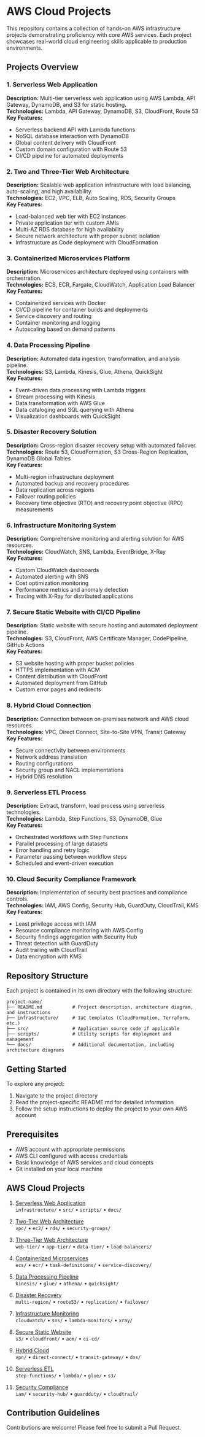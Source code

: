 # AWS Cloud Projects

This repository contains a collection of hands-on AWS infrastructure projects demonstrating proficiency with core AWS services. Each project showcases real-world cloud engineering skills applicable to production environments.

## Projects Overview

### 1. Serverless Web Application
**Description:** Multi-tier serverless web application using AWS Lambda, API Gateway, DynamoDB, and S3 for static hosting.  
**Technologies:** Lambda, API Gateway, DynamoDB, S3, CloudFront, Route 53  
**Key Features:**
- Serverless backend API with Lambda functions
- NoSQL database interaction with DynamoDB
- Global content delivery with CloudFront
- Custom domain configuration with Route 53
- CI/CD pipeline for automated deployments

### 2. Two and Three-Tier Web Architecture
**Description:** Scalable web application infrastructure with load balancing, auto-scaling, and high availability.  
**Technologies:** EC2, VPC, ELB, Auto Scaling, RDS, Security Groups  
**Key Features:**
- Load-balanced web tier with EC2 instances
- Private application tier with custom AMIs
- Multi-AZ RDS database for high availability
- Secure network architecture with proper subnet isolation
- Infrastructure as Code deployment with CloudFormation

### 3. Containerized Microservices Platform
**Description:** Microservices architecture deployed using containers with orchestration.  
**Technologies:** ECS, ECR, Fargate, CloudWatch, Application Load Balancer  
**Key Features:**
- Containerized services with Docker
- CI/CD pipeline for container builds and deployments
- Service discovery and routing
- Container monitoring and logging
- Autoscaling based on demand patterns

### 4. Data Processing Pipeline
**Description:** Automated data ingestion, transformation, and analysis pipeline.  
**Technologies:** S3, Lambda, Kinesis, Glue, Athena, QuickSight  
**Key Features:**
- Event-driven data processing with Lambda triggers
- Stream processing with Kinesis
- Data transformation with AWS Glue
- Data cataloging and SQL querying with Athena
- Visualization dashboards with QuickSight

### 5. Disaster Recovery Solution
**Description:** Cross-region disaster recovery setup with automated failover.  
**Technologies:** Route 53, CloudFormation, S3 Cross-Region Replication, DynamoDB Global Tables  
**Key Features:**
- Multi-region infrastructure deployment
- Automated backup and recovery procedures
- Data replication across regions
- Failover routing policies
- Recovery time objective (RTO) and recovery point objective (RPO) measurements

### 6. Infrastructure Monitoring System
**Description:** Comprehensive monitoring and alerting solution for AWS resources.  
**Technologies:** CloudWatch, SNS, Lambda, EventBridge, X-Ray  
**Key Features:**
- Custom CloudWatch dashboards
- Automated alerting with SNS
- Cost optimization monitoring
- Performance metrics and anomaly detection
- Tracing with X-Ray for distributed applications

### 7. Secure Static Website with CI/CD Pipeline
**Description:** Static website with secure hosting and automated deployment pipeline.  
**Technologies:** S3, CloudFront, AWS Certificate Manager, CodePipeline, GitHub Actions  
**Key Features:**
- S3 website hosting with proper bucket policies
- HTTPS implementation with ACM
- Content distribution with CloudFront
- Automated deployment from GitHub
- Custom error pages and redirects

### 8. Hybrid Cloud Connection
**Description:** Connection between on-premises network and AWS cloud resources.  
**Technologies:** VPC, Direct Connect, Site-to-Site VPN, Transit Gateway  
**Key Features:**
- Secure connectivity between environments
- Network address translation
- Routing configurations
- Security group and NACL implementations
- Hybrid DNS resolution

### 9. Serverless ETL Process
**Description:** Extract, transform, load process using serverless technologies.  
**Technologies:** Lambda, Step Functions, S3, DynamoDB, Glue  
**Key Features:**
- Orchestrated workflows with Step Functions
- Parallel processing of large datasets
- Error handling and retry logic
- Parameter passing between workflow steps
- Scheduled and event-driven execution

### 10. Cloud Security Compliance Framework
**Description:** Implementation of security best practices and compliance controls.  
**Technologies:** IAM, AWS Config, Security Hub, GuardDuty, CloudTrail, KMS  
**Key Features:**
- Least privilege access with IAM
- Resource compliance monitoring with AWS Config
- Security findings aggregation with Security Hub
- Threat detection with GuardDuty
- Audit trailing with CloudTrail
- Data encryption with KMS

## Repository Structure

Each project is contained in its own directory with the following structure:
```
project-name/
├── README.md           # Project description, architecture diagram, and instructions
├── infrastructure/     # IaC templates (CloudFormation, Terraform, etc.)
├── src/                # Application source code if applicable
├── scripts/            # Utility scripts for deployment and management
└── docs/               # Additional documentation, including architecture diagrams
```

## Getting Started

To explore any project:

1. Navigate to the project directory
2. Read the project-specific README.md for detailed information
3. Follow the setup instructions to deploy the project to your own AWS account

## Prerequisites

- AWS account with appropriate permissions
- AWS CLI configured with access credentials
- Basic knowledge of AWS services and cloud concepts
- Git installed on your local machine

## AWS Cloud Projects
1. [Serverless Web Application](Serverless-Web-Application/README.md)  
   `infrastructure/` • `src/` • `scripts/` • `docs/`
   
2. [Two-Tier Web Architecture](Two-Tier-Web-Architecture/README.md)  
   `vpc/` • `ec2/` • `rds/` • `security-groups/`

3. [Three-Tier Web Architecture](Three-Tier-Web-Architecture/README.md)  
   `web-tier/` • `app-tier/` • `data-tier/` • `load-balancers/`

4. [Containerized Microservices](Containerized-Microservices/README.md)  
   `ecs/` • `ecr/` • `task-definitions/` • `service-discovery/`

5. [Data Processing Pipeline](Data-Pipeline/README.md)  
   `kinesis/` • `glue/` • `athena/` • `quicksight/`

6. [Disaster Recovery](Disaster-Recovery/README.md)  
   `multi-region/` • `route53/` • `replication/` • `failover/`

7. [Infrastructure Monitoring](Infrastructure-Monitoring/README.md)  
   `cloudwatch/` • `sns/` • `lambda-monitors/` • `xray/`

8. [Secure Static Website](Secure-Static-Website/README.md)  
   `s3/` • `cloudfront/` • `acm/` • `ci-cd/`

9. [Hybrid Cloud](Hybrid-Cloud/README.md)  
   `vpn/` • `direct-connect/` • `transit-gateway/` • `dns/`

10. [Serverless ETL](Serverless-ETL/README.md)  
    `step-functions/` • `lambda/` • `glue/` • `s3/`

11. [Security Compliance](Security-Compliance/README.md)  
    `iam/` • `security-hub/` • `guardduty/` • `cloudtrail/`


## Contribution Guidelines

Contributions are welcome! Please feel free to submit a Pull Request.



